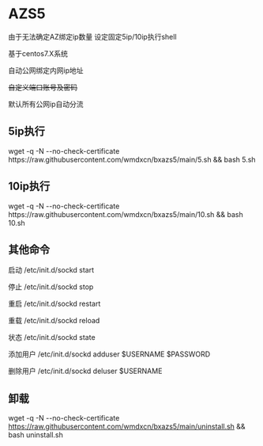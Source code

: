 # AZS5

由于无法确定AZ绑定ip数量 设定固定5ip/10ip执行shell

基于centos7.X系统

自动公网绑定内网ip地址

<del>自定义端口账号及密码</del>

默认所有公网ip自动分流

<h2>5ip执行</h2>
wget -q -N --no-check-certificate https://raw.githubusercontent.com/wmdxcn/bxazs5/main/5.sh && bash 5.sh

<h2>10ip执行</h2>
wget -q -N --no-check-certificate https://raw.githubusercontent.com/wmdxcn/bxazs5/main/10.sh && bash 10.sh

<h2>其他命令</h2>

启动 /etc/init.d/sockd start

停止 /etc/init.d/sockd stop

重启 /etc/init.d/sockd restart

重载 /etc/init.d/sockd reload

状态 /etc/init.d/sockd state

添加用户 /etc/init.d/sockd adduser $USERNAME $PASSWORD

删除用户 /etc/init.d/sockd deluser $USERNAME

<h2>卸载</h2>

wget -q -N --no-check-certificate https://raw.githubusercontent.com/wmdxcn/bxazs5/main/uninstall.sh && bash uninstall.sh
